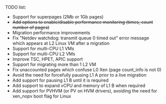 TODO list:
* Support for superpages (2Mb or 1Gb pages)
* ~~Add options to enable/disable performance monitoring (times, count number of pages)~~
* Migration performance improvements
* Fix "Netdev watchdog: transmit queue 0 timed out" error message which appears at L2 Linux VM after a migration
* Support for multi-CPU L1 VMs
* Support for multi-CPU L2 VMs
* Improve TSC, HPET, APIC support
* Support for migrating more than 1 L2 VM
* Fix unaccounted pages which confuse L0 Xen (page count_info is not 0)
* Avoid the need for forcefully pausing L1 A prior to a live migration
* Add support for pausing L1 B until it is required
* Add support to expand vCPU and memory of L1 B when required
* Add support for PVHVM (or PV on HVM drivers), avoiding the need for xen_nopv boot flag for Linux
